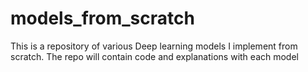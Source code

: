 # models_from_scratch
This is a repository of various Deep learning models I implement from scratch. The repo will contain code and explanations with each model
